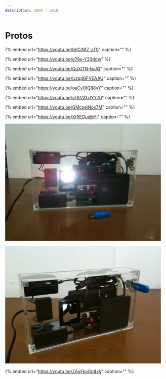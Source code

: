 ```yaml
---
description: 2004 - 2010
---
```


# Protos

{% embed url="https://youtu.be/bVCiNfZ-zT0" caption="" %}

{% embed url="https://youtu.be/p78o-Y20ddw" %}

{% embed url="https://youtu.be/QuXiTN-IwJQ" caption="" %}

{% embed url="https://youtu.be/UzqdGFVEAAU" caption="" %}

{% embed url="https://youtu.be/oaCyOIQ88vY" caption="" %}

{% embed url="https://youtu.be/vLKVXLdYY70" caption="" %}

{% embed url="https://youtu.be/GMcoelNox7M" caption="" %}

{% embed url="https://youtu.be/Xr5EOuejbYI" caption="" %}

![](../../../.gitbook/assets/emotique-product-lightshape-proto-2-.jpg)

![](../../../.gitbook/assets/emotique-product-lightshape-proto-1-.jpg)

{% embed url="https://youtu.be/ZAgFkaGd4xk" caption="" %}


